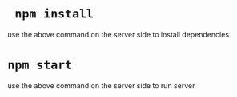 # ` npm install`
  use the above command on the server side to install dependencies


 # ` npm start `
 use the above command on the server side to run server


